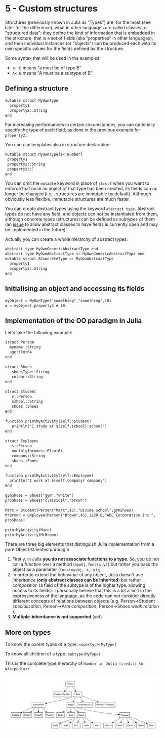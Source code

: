 # 5 - Custom structures

Structures \(previously known in Julia as "Types"\) are, for the most \(see later for the difference\), what in other languages are called classes, or "structured data": they define the kind of information that is embedded in the structure, that is a set of fields \(aka "properties" in other languages\), and then individual instances \(or "objects"\) can be produced each with its own specific values for the fields defined by the structure.

Some syntax that will be used in the examples:

* `a::B` means "a must be of type B"
* `A<:B` means "A must be a subtype of B".

## Defining a structure

```text
mutable struct MyOwnType
  property1
  property2::String
end
```

For increasing performances in certain circumstances, you can optionally specify the type of each field, as done in the previous example for `property2.`

You can use templates also in structure declaration:

```text
mutable struct MyOwnType{T<:Number}
 property1
 property2::String
 property3::T
end
```

You can omit the `mutable` keyword in place of `struct` when you want to enforce that once an object of that type has been created, its fields can no longer be changed \(i.e. , structures are immutable by default\). Although obviously less flexible, immutable structures are much faster.

You can create abstract types using the keyword `abstract type`. Abstract types do not have any field, and objects can not be instantiated from them, although concrete types \(structures\) can be defined as subtypes of them \(an [issue](https://github.com/JuliaLang/julia/issues/4935%20) to allow abstract classes to have fields is currently open and may be implemented in the future\).

Actually you can create a whole hierarchy of abstract types:

```text
abstract type MyOwnGenericAbstractType end
abstract type MyOwnAbstractType <: MyOwnGenericAbstractType end
mutable struct AConcreteType <: MyOwnAbstractType
  property1
  property2::String
end
```

## Initialising an object and accessing its fields

```text
myObject = MyOwnType("something","something",10)
a = myObject.property3 # 10
```

## Implementation of the OO paradigm in Julia

Let's take the following example:

```text
struct Person
  myname::String
  age::Int64
end

struct Shoes
   shoesType::String
   colour::String
end

struct Student
   s::Person
   school::String
   shoes::Shoes
end

function printMyActivity(self::Student)
   println("I study at $(self.school) school")
end

struct Employee
   s::Person
   monthlyIncomes::Float64
   company::String
   shoes::Shoes
end

function printMyActivity(self::Employee)
  println("I work at $(self.company) company")
end

gymShoes = Shoes("gym","white")
proShoes = Shoes("classical","brown")

Marc = Student(Person("Marc",15),"Divine School",gymShoes)
MrBrown = Employee(Person("Brown",45),1200.0,"ABC Corporation Inc.", proShoes)

printMyActivity(Marc)
printMyActivity(MrBrown)
```

There are three big elements that distinguish Julia implementation from a pure Object-Oriented paradigm:

1. Firstly, in Julia **you do not associate functions to a type**. So, you do not call a function over a method \(`myobj.func(x,y)`\) but rather you pass the object as a parameter \(`func(myobj, x, y)`\);
2. In order to extend the behaviour of any object, Julia doesn't use _inheritance_ \(**only abstract classes can be inherited**\) but rather _composition_ \(a field of the subtype is of the higher type, allowing access to its fields\). I personally believe that this is a bit a limit in the expressiveness of the language, as the code can not consider directly different concepts of relations between objects \(e.g. Person-&gt;Student _specialisation_, Person-&gt;Arm _composition_, Person-&gt;Shoes _weak relation_ \);
3. **Multiple-inheritance is not supported** \(yet\).

## More on types

To know the parent types of a type: `supertype(MyType)`

To know all children of a type: `subtype(MyType)`

This is the complete type hierarchy of `Number in Julia (credits to Wikipedia):`

![](../.gitbook/assets/type_hierarchy_for_julia_numbers.png)

